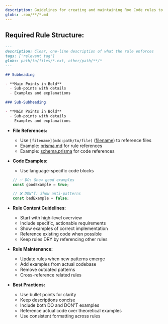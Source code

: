 ```yaml
---
description: Guidelines for creating and maintaining Roo Code rules to ensure consistency and effectiveness.
globs: .roo/**/*.md
---
```


## Required Rule Structure:

```markdown
---
description: Clear, one-line description of what the rule enforces
tags: ['relevant tag']
globs: path/to/files/*.ext, other/path/**/*
---

## Subheading

- **Main Points in Bold**
  - Sub-points with details
  - Examples and explanations

### Sub-Subheading

- **Main Points in Bold**
  - Sub-points with details
  - Examples and explanations
```

- **File References:**

  - Use `[filename](mdc:path/to/file)` ([filename](mdc:filename)) to reference files
  - Example: [prisma.md](mdc:.roo/rules/prisma.md) for rule references
  - Example: [schema.prisma](mdc:prisma/schema.prisma) for code references

- **Code Examples:**

  - Use language-specific code blocks

  ```typescript
  // ✅ DO: Show good examples
  const goodExample = true;

  // ❌ DON'T: Show anti-patterns
  const badExample = false;
  ```

- **Rule Content Guidelines:**

  - Start with high-level overview
  - Include specific, actionable requirements
  - Show examples of correct implementation
  - Reference existing code when possible
  - Keep rules DRY by referencing other rules

- **Rule Maintenance:**

  - Update rules when new patterns emerge
  - Add examples from actual codebase
  - Remove outdated patterns
  - Cross-reference related rules

- **Best Practices:**
  - Use bullet points for clarity
  - Keep descriptions concise
  - Include both DO and DON'T examples
  - Reference actual code over theoretical examples
  - Use consistent formatting across rules
